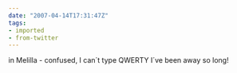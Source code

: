 ```yaml
---
date: "2007-04-14T17:31:47Z"
tags:
- imported
- from-twitter
---
```

in Melilla - confused, I can´t type QWERTY I´ve been away so long!
